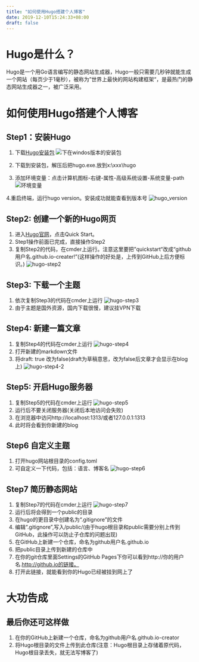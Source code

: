 ```yaml
---
title: "如何使用Hugo搭建个人博客"
date: 2019-12-10T15:24:33+08:00
draft: false
---
```



# Hugo是什么？
 Hugo是一个用Go语言编写的静态网站生成器，Hugo一般只需要几秒钟就能生成一个网站（每页少于1毫秒），被称为”世界上最快的网站构建框架“，是最热门的静态网站生成器之一，被广泛采用。

# 如何使用Hugo搭建个人博客
## Step1：安装Hugo
1. 下载[Hugo安装包](https://github.com/gohugoio/hugo/releases) 
   ![下在windos版本的安装包](/images/hugo安装包.png)

2. 下载到安装包，解压后把hugo.exe.放到x:\xxx\hugo
   
3. 添加环境变量：点击计算机图标-右键-属性-高级系统设置-系统变量-path![环境变量](/images/hugo-path.png) 
   
4.重启终端，运行hugo version。安装成功就能查看到版本号
![hugo_version](/images/hugo_version.png)

## Step2: 创建一个新的Hugo网页
1. 进入[Hugo官网](https://gohugo.io/)，点击Quick Start。
2. Step1操作前面已完成，直接操作Step2
3. 复制Step2的代码，在cmder上运行。注意这里要把”quickstart“改成“github用户名.github.io-creater!”(这样操作的好处是，上传到GitHub上后方便标识。)
![hugo-step2](/images/hugo-step2.png)

## Step3: 下载一个主题
1. 依次复制Step3的代码在cmder上运行
   ![hugo-step3](/images/hugo-step3.png)
2. 由于主题是国外资源，国内下载很慢，建议挂VPN下载

## Step4: 新建一篇文章
1. 复制Step4的代码在cmder上运行
    ![hugo-step4](/images/hugo-step4.png)
2. 打开新建的markdown文件
3. 将draft: true 改为false(draft为草稿意思，改为false后文章才会显示在blog上)
   ![hugo-step4-2](/images/hugo-step4-2.png)

## Step5: 开启Hugo服务器
1. 复制Step5的代码在cmder上运行
   ![hugo-step5](/images/hugo-step5.png)
3. 运行后不要关闭服务器(关闭后本地访问会失败)
4. 在浏览器中访问http://localhost:1313/或者127.0.0.1:1313
5. 此时将会看到你新建的blog

## Step6 自定义主题
1. 打开hugo网站根目录的config.toml
2. 可自定义一下代码，包括：语言、博客名
   ![hugo-step6](/images/hugo-step6.png)

## Step7 简历静态网站 
1. 复制Step7的代码在cmder上运行
   ![hugo-step7](/images/hugo-step7.png)
2. 运行后将会得到一个public的目录
3. 在hugo的更目录中创建名为“.gitignore”的文件
4. 编辑“.gitignore”,写入/public/(由于hugo根目录和public需要分别上传到GitHub，此操作可以防止子仓库的问题出现)
5. 在GitHub上新建一个仓库，命名为github用户名.github.io
6. 把public目录上传到新建的仓库中
7. 在你的git仓库里面Settings的GitHub Pages下你可以看到http://你的用户名.http://github.io的链接。
8. 打开此链接，就能看到你的Hugo已经被挂到网上了

# 大功告成
## 最后你还可这样做
1. 在你的GitHub上新建一个仓库，命名为github用户名.github.io-creator
2. 将Hugo根目录的文件上传到此仓库(注意：Hugo根目录上存储着原代码，Hugo根目录丢失，就无法写博客了)



